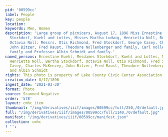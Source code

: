 ```yaml
---
pid: '00599cc'
label: People
key: people
location: 
keywords: Men, Women
description: 'Large group of picnicers, August 17, 1896 Miss Ernestine Kuehl, Mesdames
  Storkdorf, Kuehl and Lottes, Misses Martha Ludwig, Henrietta Noll, Bertha Stockdorf,
  Octavia Noll: Messrs. Otis Richmond, Fred Stockdorf, George Casey, Charles McKenzey,
  John Bitzer, Fred Raust, Theodore Nollenberger and family, Carl nollenberger and
  family and Professor Albin Schmidt and family.'
named_persons: Ernestine Kuehl, Mesdames Storkdorf, Kuehl and Lottes, Martha Ludwig,
  Henrietta Noll, Bertha Stockdorf, Octavia Noll, Otis Richmond, Fred Stockdorf, George
  Casey, Charles McKenzey, John Bitzer, Fred Raust, Theodore Nollenberger, Karl Nollenberger,
  and Albin Schmidt
rights: This photo is property of Lake County Civic Center Association.
creation_date: 8/17/1896
ingest_date: '2021-03-30'
format: Photo
source: Scanned Negative
order: '578'
layout: cmhc_item
thumbnail: "/img/derivatives/iiif/images/00599cc/full/250,/0/default.jpg"
full: "/img/derivatives/iiif/images/00599cc/full/1140,/0/default.jpg"
manifest: "/img/derivatives/iiif/00599cc/manifest.json"
collection: cmhc
! '': 
---
```

